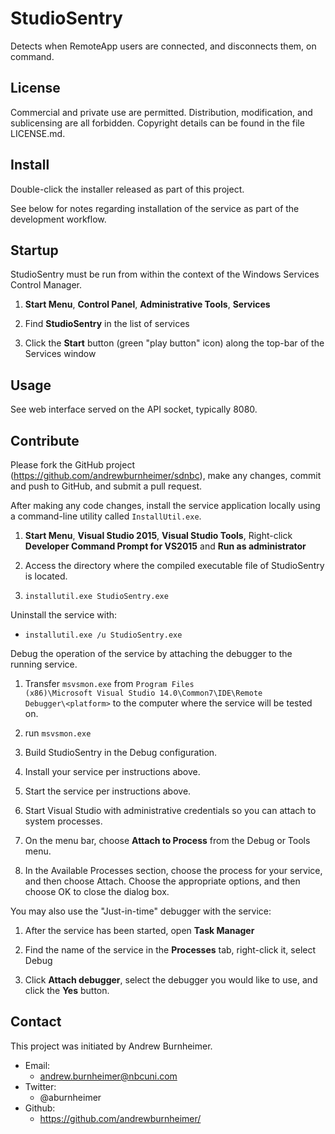 StudioSentry
============

Detects when RemoteApp users are connected, and disconnects them, on
command.


License
-------

Commercial and private use are permitted. Distribution, modification,
and sublicensing are all forbidden. Copyright details can be found in
the file LICENSE.md.


Install
-------

Double-click the installer released as part of this project.

See below for notes regarding installation of the service as part of the
development workflow.


Startup
-------

StudioSentry must be run from within the context of the Windows Services
Control Manager.

1. **Start Menu**, **Control Panel**, **Administrative Tools**, **Services**

2. Find **StudioSentry** in the list of services

3. Click the **Start** button (green "play button" icon) along the top-bar of the Services window


Usage
-----

See web interface served on the API socket, typically 8080.


Contribute
----------

Please fork the GitHub project (https://github.com/andrewburnheimer/sdnbc),
make any changes, commit and push to GitHub, and submit a pull request.

After making any code changes, install the service application locally
using a command-line utility called <code>InstallUtil.exe</code>. 

1. **Start Menu**, **Visual Studio 2015**, **Visual Studio Tools**, Right-click **Developer Command Prompt for VS2015** and **Run as administrator**

2. Access the directory where the compiled executable file of StudioSentry is located.

3. <code>installutil.exe StudioSentry.exe</code>

Uninstall the service with:

* <code>installutil.exe /u StudioSentry.exe</code>

Debug the operation of the service by attaching the debugger to the running service.

1. Transfer <code>msvsmon.exe</code> from <code>Program Files (x86)\Microsoft Visual Studio 14.0\Common7\IDE\Remote Debugger\\\<platform\></code>  to the computer where the service will be tested on.

2. run <code>msvsmon.exe</code>

3. Build StudioSentry in the Debug configuration.

4. Install your service per instructions above.

5. Start the service per instructions above.

6. Start Visual Studio with administrative credentials so you can attach to system processes.

7. On the menu bar, choose **Attach to Process** from the Debug or Tools menu.

8. In the Available Processes section, choose the process for your service, and then choose Attach. Choose the appropriate options, and then choose OK to close the dialog box.

You may also use the "Just-in-time" debugger with the service:

1. After the service has been started, open **Task Manager**

2. Find the name of the service in the **Processes** tab, right-click it, select Debug

3. Click **Attach debugger**, select the debugger you would like to use, and click the **Yes** button.


Contact
-------

This project was initiated by Andrew Burnheimer.

* Email:
  * andrew.burnheimer@nbcuni.com
* Twitter:
  * @aburnheimer
* Github:
  * https://github.com/andrewburnheimer/
